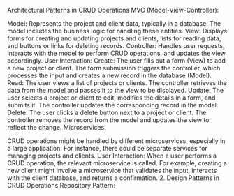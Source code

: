  Architectural Patterns in CRUD Operations
MVC (Model-View-Controller):

Model: Represents the project and client data, typically in a database. The model includes the business logic for handling these entities.
View: Displays forms for creating and updating projects and clients, lists for reading data, and buttons or links for deleting records.
Controller: Handles user requests, interacts with the model to perform CRUD operations, and updates the view accordingly.
User Interaction:
Create: The user fills out a form (View) to add a new project or client. The form submission triggers the controller, which processes the input and creates a new record in the database (Model).
Read: The user views a list of projects or clients. The controller retrieves the data from the model and passes it to the view to be displayed.
Update: The user selects a project or client to edit, modifies the details in a form, and submits it. The controller updates the corresponding record in the model.
Delete: The user clicks a delete button next to a project or client. The controller removes the record from the model and updates the view to reflect the change.
Microservices:

CRUD operations might be handled by different microservices, especially in a large application. For instance, there could be separate services for managing projects and clients.
User Interaction: When a user performs a CRUD operation, the relevant microservice is called. For example, creating a new client might involve a microservice that validates the input, interacts with the client database, and returns a confirmation.
2. Design Patterns in CRUD Operations
Repository Pattern:
